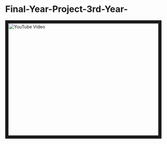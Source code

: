 # Final-Year-Project-3rd-Year-


<a href="http://www.youtube.com/watch?feature=player_embedded&v=XL0zDU0YU9k
" target="_blank"><img src="http://img.youtube.com/vi/XL0zDU0YU9k/0.jpg" 
alt="YouTube Video" width="480" height="360" border="10" /></a>
